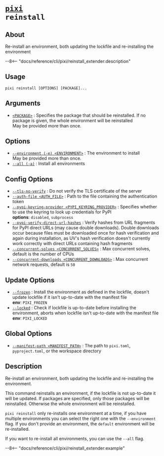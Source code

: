 <!--- This file is autogenerated. Do not edit manually! -->
# <code>[pixi](../pixi.md) reinstall</code>

## About
Re-install an environment, both updating the lockfile and re-installing the environment

--8<-- "docs/reference/cli/pixi/reinstall_extender:description"

## Usage
```
pixi reinstall [OPTIONS] [PACKAGE]...
```

## Arguments
- <a id="arg-<PACKAGE>" href="#arg-<PACKAGE>">`<PACKAGE>`</a>
:  Specifies the package that should be reinstalled. If no package is given, the whole environment will be reinstalled
<br>May be provided more than once.

## Options
- <a id="arg---environment" href="#arg---environment">`--environment (-e) <ENVIRONMENT>`</a>
:  The environment to install
<br>May be provided more than once.
- <a id="arg---all" href="#arg---all">`--all (-a)`</a>
:  Install all environments

## Config Options
- <a id="arg---tls-no-verify" href="#arg---tls-no-verify">`--tls-no-verify`</a>
:  Do not verify the TLS certificate of the server
- <a id="arg---auth-file" href="#arg---auth-file">`--auth-file <AUTH_FILE>`</a>
:  Path to the file containing the authentication token
- <a id="arg---pypi-keyring-provider" href="#arg---pypi-keyring-provider">`--pypi-keyring-provider <PYPI_KEYRING_PROVIDER>`</a>
:  Specifies whether to use the keyring to look up credentials for PyPI
<br>**options**: `disabled`, `subprocess`
- <a id="arg---pypi-verify-direct-url-hashes" href="#arg---pypi-verify-direct-url-hashes">`--pypi-verify-direct-url-hashes`</a>
:  Verify hashes from URL fragments for PyPI direct URLs (may cause double downloads). Double downloads occur because files must be downloaded once for hash verification and again during installation, as UV's hash verification doesn't currently work correctly with direct URLs containing hash fragments
- <a id="arg---concurrent-solves" href="#arg---concurrent-solves">`--concurrent-solves <CONCURRENT_SOLVES>`</a>
:  Max concurrent solves, default is the number of CPUs
- <a id="arg---concurrent-downloads" href="#arg---concurrent-downloads">`--concurrent-downloads <CONCURRENT_DOWNLOADS>`</a>
:  Max concurrent network requests, default is `50`

## Update Options
- <a id="arg---frozen" href="#arg---frozen">`--frozen`</a>
:  Install the environment as defined in the lockfile, doesn't update lockfile if it isn't up-to-date with the manifest file
<br>**env**: `PIXI_FROZEN`
- <a id="arg---locked" href="#arg---locked">`--locked`</a>
:  Check if lockfile is up-to-date before installing the environment, aborts when lockfile isn't up-to-date with the manifest file
<br>**env**: `PIXI_LOCKED`

## Global Options
- <a id="arg---manifest-path" href="#arg---manifest-path">`--manifest-path <MANIFEST_PATH>`</a>
:  The path to `pixi.toml`, `pyproject.toml`, or the workspace directory

## Description
Re-install an environment, both updating the lockfile and re-installing the environment.

This command reinstalls an environment, if the lockfile is not up-to-date it will be updated. If packages are specified, only those packages will be reinstalled. Otherwise the whole environment will be reinstalled.

`pixi reinstall` only re-installs one environment at a time, if you have multiple environments you can select the right one with the `--environment` flag. If you don't provide an environment, the `default` environment will be re-installed.

If you want to re-install all environments, you can use the `--all` flag.


--8<-- "docs/reference/cli/pixi/reinstall_extender:example"
